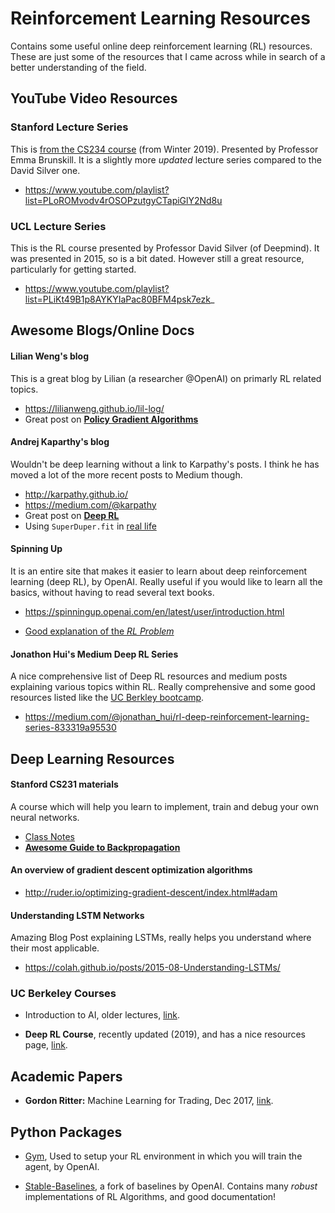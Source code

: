 # Reinforcement Learning Resources
Contains some useful online deep reinforcement learning (RL) resources. 
These are just some of the resources that I came across while in search of a better understanding of the field.

## YouTube Video Resources

### Stanford Lecture Series

This is [from the CS234 course](http://web.stanford.edu/class/cs234/index.html) (from Winter 2019). Presented by Professor Emma Brunskill.
It is a slightly more *updated* lecture series compared to the David Silver one.

* https://www.youtube.com/playlist?list=PLoROMvodv4rOSOPzutgyCTapiGlY2Nd8u

### UCL Lecture Series

This is the RL course presented by Professor David Silver (of Deepmind). 
It was presented in 2015, so is a bit dated. However still a great resource, particularly for getting started.

* https://www.youtube.com/playlist?list=PLiKt49B1p8AYKYIaPac80BFM4psk7ezk_

## Awesome Blogs/Online Docs

#### Lilian Weng's blog

This is a great blog by Lilian (a researcher @OpenAI) on primarly RL related topics.

* https://lilianweng.github.io/lil-log/
* Great post on [**Policy Gradient Algorithms**](https://lilianweng.github.io/lil-log/2018/04/08/policy-gradient-algorithms.html)

#### Andrej Kaparthy's blog

Wouldn't be deep learning without a link to Karpathy's posts. I think he has moved a lot of the more recent posts to Medium though.

* http://karpathy.github.io/
* https://medium.com/@karpathy
* Great post on [**Deep RL**](http://karpathy.github.io/2016/05/31/rl/)
* Using `SuperDuper.fit` in [real life](http://karpathy.github.io/2019/04/25/recipe/)

#### Spinning Up

It is an entire site that makes it easier to learn about deep reinforcement learning (deep RL), by OpenAI. Really useful if you would like to learn all the basics, without having to read several text books.

* https://spinningup.openai.com/en/latest/user/introduction.html

* [Good explanation of the *RL Problem*](https://spinningup.openai.com/en/latest/spinningup/rl_intro.html#the-rl-problem)

#### Jonathon Hui's Medium Deep RL Series

A nice comprehensive list of Deep RL resources and medium posts explaining various topics within RL. Really comprehensive and some good resources listed like the [UC Berkley bootcamp](https://sites.google.com/view/deep-rl-bootcamp/lectures).

* https://medium.com/@jonathan_hui/rl-deep-reinforcement-learning-series-833319a95530

## Deep Learning Resources

#### Stanford CS231 materials

A course which will help you learn to implement, train and debug your own neural networks.

* [Class Notes](http://cs231n.github.io/)
* [**Awesome Guide to Backpropagation**](http://cs231n.github.io/optimization-2/)

#### An overview of gradient descent optimization algorithms

* http://ruder.io/optimizing-gradient-descent/index.html#adam

#### Understanding LSTM Networks

Amazing Blog Post explaining LSTMs, really helps you understand where their most applicable.

* https://colah.github.io/posts/2015-08-Understanding-LSTMs/

### UC Berkeley Courses

* Introduction to AI, older lectures, [link](http://ai.berkeley.edu/lecture_videos.html).

* **Deep RL Course**, recently updated (2019), and has a nice resources page, [link](http://rail.eecs.berkeley.edu/deeprlcourse/).

## Academic Papers

* **Gordon Ritter:** Machine Learning for Trading, Dec 2017, [link](https://papers.ssrn.com/sol3/papers.cfm?abstract_id=3015609).

## Python Packages

* [Gym](https://gym.openai.com/), Used to setup your RL environment in which you will train the agent, by OpenAI.

* [Stable-Baselines](https://stable-baselines.readthedocs.io/en/master/guide/quickstart.html), a fork of baselines by OpenAI. Contains many *robust* implementations of RL Algorithms, and good documentation!
